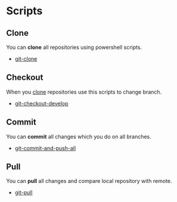# Scripts

## Clone
You can **clone** all repositories using powershell scripts.
- [git-clone](https://github.com/flapek/Epilepsy_Health_App/tree/master/Scripts/git-clone.ps1)

## Checkout
When you [clone](https://github.com/flapek/Epilepsy_Health_App/tree/master/Scripts/git-clone.ps1) repositories use this scripts to change branch.
- [git-checkout-develop](https://github.com/flapek/Epilepsy_Health_App/tree/master/Scripts/git-checkout-develop.ps1)

## Commit
You can **commit** all changes which you do on all branches.
- [git-commit-and-push-all](https://github.com/flapek/Epilepsy_Health_App/tree/master/Scripts/git-commit-and-push-all.ps1)

## Pull
You can **pull** all changes and compare local repository with remote.
- [git-pull](https://github.com/flapek/Epilepsy_Health_App/tree/master/Scripts/git-pull.ps1)